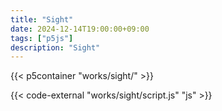 ```yaml
---
title: "Sight"
date: 2024-12-14T19:00:00+09:00
tags: ["p5js"]
description: "Sight"
---
```


{{< p5container "works/sight/" >}}

{{< code-external "works/sight/script.js" "js" >}}
